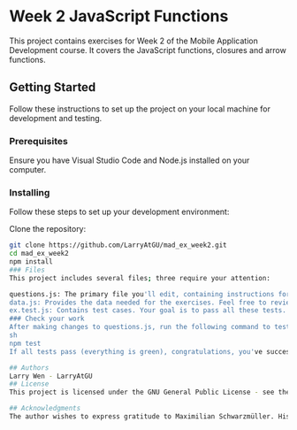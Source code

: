 # Week 2 JavaScript Functions
This project contains exercises for Week 2 of the Mobile Application Development course. It covers the JavaScript functions, closures and arrow functions.

## Getting Started
Follow these instructions to set up the project on your local machine for development and testing.

### Prerequisites
Ensure you have Visual Studio Code and Node.js installed on your computer.

### Installing
Follow these steps to set up your development environment:

Clone the repository:
```sh
git clone https://github.com/LarryAtGU/mad_ex_week2.git
cd mad_ex_week2
npm install
### Files
This project includes several files; three require your attention:

questions.js: The primary file you'll edit, containing instructions for the exercises.
data.js: Provides the data needed for the exercises. Feel free to review it, but please do not modify it.
ex.test.js: Contains test cases. Your goal is to pass all these tests. Avoid modifying this file.
### Check your work
After making changes to questions.js, run the following command to test your work:
sh
npm test
If all tests pass (everything is green), congratulations, you've successfully completed the exercises! If there are any failures (red), read the error messages to identify the issue and make necessary corrections in questions.js.

## Authors
Larry Wen - LarryAtGU
## License
This project is licensed under the GNU General Public License - see the LICENSE file for details.

## Acknowledgments
The author wishes to express gratitude to Maximilian Schwarzmüller. His Udemy course greatly facilitated my understanding of React Native programming.
